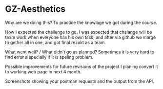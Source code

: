 # GZ-Aesthetics

Why are we doing this? 
To practice the knowlage we got during the course.

How I expected the challenge to go.
I was expected that chalange will be team work when everyone has his own task, and after via github we marge to gether all in one, and got final rezukt as a team.

What went well? / What didn't go as planned? 
Sometimes it is very hard to find error a specially if it is speling problem.

Possible improvements for future revisions of the project
I planing convert it to working web page in next 4 month.

Screenshots showing your postman requests and the output from the API.
